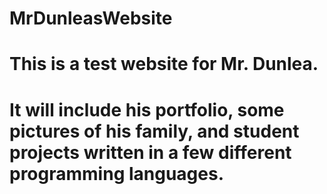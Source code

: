 # MrDunleasWebsite

# This is a test website for Mr. Dunlea.

# It will include his portfolio, some pictures of his family, and student projects written in a few different programming languages.